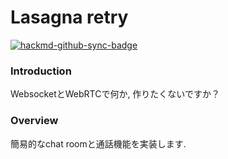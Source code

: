 # Lasagna retry

[![hackmd-github-sync-badge](https://hackmd.io/gHQu4I8GT8mF4u9cgBQsug/badge)](https://hackmd.io/gHQu4I8GT8mF4u9cgBQsug)


### Introduction

WebsocketとWebRTCで何か, 作りたくないですか？

### Overview

簡易的なchat roomと通話機能を実装します.